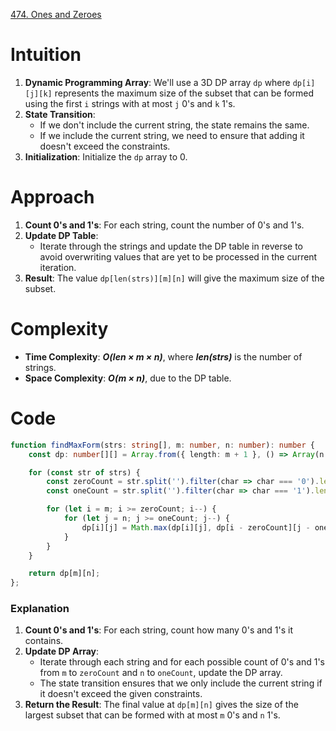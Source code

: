 [474. Ones and Zeroes](https://leetcode.com/problems/ones-and-zeroes/)

# Intuition

1. **Dynamic Programming Array**: We'll use a 3D DP array `dp` where `dp[i][j][k]` represents the maximum size of the subset that can be formed using the first `i` strings with at most `j` 0's and `k` 1's.
2. **State Transition**:
   - If we don't include the current string, the state remains the same.
   - If we include the current string, we need to ensure that adding it doesn't exceed the constraints.
3. **Initialization**: Initialize the `dp` array to 0.

# Approach

1. **Count 0's and 1's**: For each string, count the number of 0's and 1's.
2. **Update DP Table**:
   - Iterate through the strings and update the DP table in reverse to avoid overwriting values that are yet to be processed in the current iteration.
3. **Result**: The value `dp[len(strs)][m][n]` will give the maximum size of the subset.

# Complexity

- **Time Complexity**: ***O(len × m × n)***, where ***len(strs)*** is the number of strings.
- **Space Complexity**: ***O(m × n)***, due to the DP table.

# Code
```typescript
function findMaxForm(strs: string[], m: number, n: number): number {
    const dp: number[][] = Array.from({ length: m + 1 }, () => Array(n + 1).fill(0));

    for (const str of strs) {
        const zeroCount = str.split('').filter(char => char === '0').length;
        const oneCount = str.split('').filter(char => char === '1').length;

        for (let i = m; i >= zeroCount; i--) {
            for (let j = n; j >= oneCount; j--) {
                dp[i][j] = Math.max(dp[i][j], dp[i - zeroCount][j - oneCount] + 1);
            }
        }
    }

    return dp[m][n];
};

```

### Explanation

1. **Count 0's and 1's**: For each string, count how many 0's and 1's it contains.
2. **Update DP Array**:
   - Iterate through each string and for each possible count of 0's and 1's from `m` to `zeroCount` and `n` to `oneCount`, update the DP array.
   - The state transition ensures that we only include the current string if it doesn't exceed the given constraints.
3. **Return the Result**: The final value at `dp[m][n]` gives the size of the largest subset that can be formed with at most `m` 0's and `n` 1's.